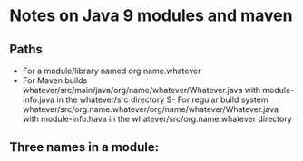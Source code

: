 # Notes on Java 9 modules and maven

## Paths

- For a module/library named  org.name.whatever
- For Maven builds   whatever/src/main/java/org/name/whatever/Whatever.java
  with module-info.java in the whatever/src directory
S- For regular build system  whatever/src/org.name.whatever/org/name/whatever/Whatever.java
  with module-info.hava in the whatever/src/org.name.whatever directory

## Three names in a module:
